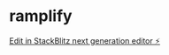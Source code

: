 # ramplify

[Edit in StackBlitz next generation editor ⚡️](https://stackblitz.com/~/github.com/jennef1/ramplify)